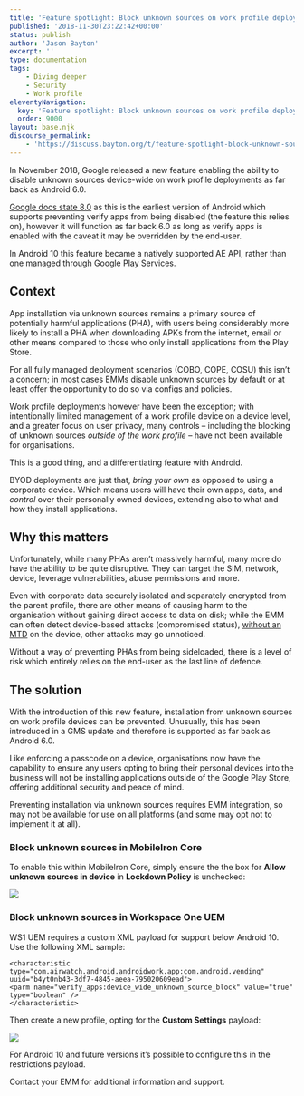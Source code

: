 ```yaml
---
title: 'Feature spotlight: Block unknown sources on work profile deployments'
published: '2018-11-30T23:22:42+00:00'
status: publish
author: 'Jason Bayton'
excerpt: ''
type: documentation
tags: 
    - Diving deeper
    - Security
    - Work profile
eleventyNavigation:
  key: 'Feature spotlight: Block unknown sources on work profile deployments'
  order: 9000
layout: base.njk
discourse_permalink:
    - 'https://discuss.bayton.org/t/feature-spotlight-block-unknown-sources-on-work-profile-deployments/243'
---
```

In November 2018, Google released a new feature enabling the ability to disable unknown sources device-wide on work profile deployments as far back as Android 6.0.

[Google docs state 8.0](https://developer.android.com/work/dpc/security#unknown-sources) as this is the earliest version of Android which supports preventing verify apps from being disabled (the feature this relies on), however it will function as far back 6.0 as long as verify apps is enabled with the caveat it may be overridden by the end-user.

In Android 10 this feature became a natively supported AE API, rather than one managed through Google Play Services.

## Context

App installation via unknown sources remains a primary source of potentially harmful applications (PHA), with users being considerably more likely to install a PHA when downloading APKs from the internet, email or other means compared to those who only install applications from the Play Store.

For all fully managed deployment scenarios (COBO, COPE, COSU) this isn’t a concern; in most cases EMMs disable unknown sources by default or at least offer the opportunity to do so via configs and policies.

Work profile deployments however have been the exception; with intentionally limited management of a work profile device on a device level, and a greater focus on user privacy, many controls – including the blocking of unknown sources *outside of the work profile* – have not been available for organisations.

This is a good thing, and a differentiating feature with Android.

BYOD deployments are just that, *bring your own* as opposed to using a corporate device. Which means users will have their own apps, data, and *control* over their personally owned devices, extending also to what and how they install applications.

## Why this matters

Unfortunately, while many PHAs aren’t massively harmful, many more do have the ability to be quite disruptive. They can target the SIM, network, device, leverage vulnerabilities, abuse permissions and more.

Even with corporate data securely isolated and separately encrypted from the parent profile, there are other means of causing harm to the organisation without gaining direct access to data on disk; while the EMM can often detect device-based attacks (compromised status), [without an MTD](/android/mtd-and-android-enterprise/) on the device, other attacks may go unnoticed.

Without a way of preventing PHAs from being sideloaded, there is a level of risk which entirely relies on the end-user as the last line of defence.

## The solution

With the introduction of this new feature, installation from unknown sources on work profile devices can be prevented. Unusually, this has been introduced in a GMS update and therefore is supported as far back as Android 6.0.

Like enforcing a passcode on a device, organisations now have the capability to ensure any users opting to bring their personal devices into the business will not be installing applications outside of the Google Play Store, offering additional security and peace of mind.

Preventing installation via unknown sources requires EMM integration, so may not be available for use on all platforms (and some may opt not to implement it at all).

### Block unknown sources in MobileIron Core

To enable this within MobileIron Core, simply ensure the the box for **Allow unknown sources in device** in **Lockdown Policy** is unchecked:

![](https://cdn.bayton.org/uploads/2018/11/2018-11-30-23.17.25.gif)

### Block unknown sources in Workspace One UEM

WS1 UEM requires a custom XML payload for support below Android 10. Use the following XML sample:

```
<characteristic type="com.airwatch.android.androidwork.app:com.android.vending" uuid="b4yt0nb43-3df7-4845-aeea-795020609ead"> 
<parm name="verify_apps:device_wide_unknown_source_block" value="true" type="boolean" /> 
</characteristic>
```

Then create a new profile, opting for the **Custom Settings** payload:

![](https://cdn.bayton.org/uploads/2018/11/2018-11-30-22.54.02.gif)

For Android 10 and future versions it’s possible to configure this in the restrictions payload.

Contact your EMM for additional information and support.